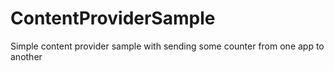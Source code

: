 # ContentProviderSample
Simple content provider sample with sending some counter from one app to another
